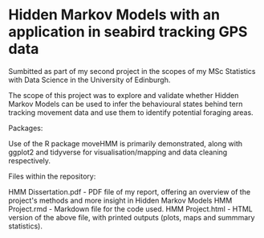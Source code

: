 # Hidden Markov Models with an application in seabird tracking GPS data 

Sumbitted as part of my second project in the scopes of my MSc Statistics with Data Science in the University of Edinburgh.

The scope of this project was to explore and validate whether Hidden Markov Models can be used to infer the behavioural states behind tern tracking movement data 
and use them to identify potential foraging areas.

Packages: 

Use of the R package moveHMM is primarily demonstrated, along with ggplot2 and tidyverse for visualisation/mapping and data cleaning respectively.


Files within the repository:

HMM Dissertation.pdf -  PDF file of my report, offering an overview of the project's methods and more insight in Hidden Markov Models
HMM Project.rmd  - Markdown file for the code used. 
HMM Project.html - HTML version of the above file, with printed outputs (plots, maps and summmary statistics).
